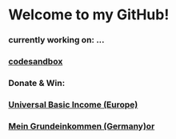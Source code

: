 # Welcome to my GitHub!

### currently working on: ...

### [codesandbox](https://codesandbox.io/u/RobinW)

### Donate & Win:
### [Universal Basic Income (Europe)](https://www.ubi4all.eu/)
### [Mein Grundeinkommen (Germany)](https://www.mein-grundeinkommen.de/)[or](https://meinbge.de/fuer-dich/f1a4840ddc2f9058c562)
